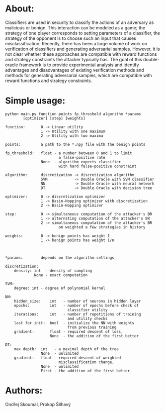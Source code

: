 # About:

Classifiers are used in security to classify the actions of an adversary as malicious or benign. This interaction can be modeled as a game; the strategy of one player corresponds to setting parameters of a classifier, the strategy of the opponent is to choose such an input that causes misclassification. Recently, there has been a large volume of work on verification of classifiers and generating adversarial samples. However, it is not clear whether these approaches are compatible with reward functions and strategy constraints the attacker typically has. The goal of this double-oracle framework is to provide experimental analysis and identify advantages and disadvantages of existing verification methods and methods for generating adversarial samples, which are compatible with reward functions and strategy constraints.

# Simple usage:
    
    python main.py function points fp_threshold algorithm *params
            [optimizer] [step] [weights]

    function:       0 -> Linear utility
                    1 -> Utility with one maximum
                    2 -> Utility with two maxima

    points:         a path to the *.npy file with the benign points

    fp_threshold:   float - a number between 0 and 1 to limit
                            a false-positive rate
                    None  - algorithm expects classifier
                            with hard false-positive constraint

    algorithm:      discretization -> discretization algorithm
                    SVM            -> Double Oracle with SVM classifier
                    NN             -> Double Oracle with neural network
                    DT             -> Double Oracle with decision tree

    optimizer:      0 -> discretization optimizer
                    1 -> Basin-Hopping optimizer with discretization
                    2 -> Basin-Hopping optimizer

    step:           0 -> simultaneous computation of the attacker's BR
                    1 -> alternating computation of the attacker's BR
                    2 -> simultaneous computation of the attacker's BR
                            on weighted a few strategies in history

    weights:        0 -> benign points has weight 1
                    1 -> benign points has weight 1/n



    *params:        depends on the algorithm settings

    discretization:
        density: int  - density of sampling
                 None - exact computation
        
    SVM:
        degree: int - degree of polynomial kernel
        
    NN:
        hidden_size:    int   - number of neurons in hidden layer
        epochs:         int   - number of epochs before check of
                                classifier utility
        iterations:     int   - number of repetitions of training
                                and utility checks
        last for init:  bool  - initialize the NN with weights
                                from previous training
        gradient:       float - required descent of loss,
                        None  - the addition of the first better
        
    DT:
        max depth:  int   - a maximal depth of the tree
                    None  - unlimited
        gradient:   float - required descent of weighted
                            misclassification change,
                    None  - unlimited
                    First - the addition of the first better
                   
# Authors:

Ondřej Skoumal, Prokop Šilhavý
